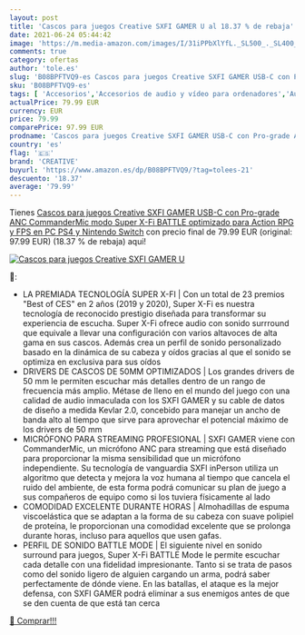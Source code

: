 ```yaml
---
layout: post
title: 'Cascos para juegos Creative SXFI GAMER U al 18.37 % de rebaja'
date: 2021-06-24 05:44:42
image: 'https://m.media-amazon.com/images/I/31iPPbXlYfL._SL500_._SL400_.jpg'
comments: true
category: ofertas
author: 'tole.es'
slug: 'B08BPFTVQ9-es Cascos para juegos Creative SXFI GAMER USB-C con Pro-grade...'
sku: 'B08BPFTVQ9-es'
tags: [ 'Accesorios','Accesorios de audio y vídeo para ordenadores','Auriculares con micrófonos','Informática','creative','nintendo','ps4', ]
actualPrice: 79.99 EUR
currency: EUR
price: 79.99
comparePrice: 97.99 EUR
prodname: 'Cascos para juegos Creative SXFI GAMER USB-C con Pro-grade ANC CommanderMic  modo Super X-Fi BATTLE optimizado para Action RPG y FPS en PC  PS4 y Nintendo Switch'
country: 'es'
flag: '🇪🇸'
brand: 'CREATIVE'
buyurl: 'https://www.amazon.es/dp/B08BPFTVQ9/?tag=tolees-21'
descuento: '18.37'
average: '79.99'
---
```


Tienes [Cascos para juegos Creative SXFI GAMER USB-C con Pro-grade ANC CommanderMic  modo Super X-Fi BATTLE optimizado para Action RPG y FPS en PC  PS4 y Nintendo Switch](https://www.amazon.es/dp/B08BPFTVQ9/?tag=tolees-21) con precio final de  79.99 EUR (original: 97.99 EUR) (18.37 %  de rebaja) aqui!

[![Cascos para juegos Creative SXFI GAMER U](https://m.media-amazon.com/images/I/31iPPbXlYfL._SL500_._SL400_.jpg)](https://www.amazon.es/dp/B08BPFTVQ9/?tag=tolees-21)

🔎:

- LA PREMIADA TECNOLOGÍA SUPER X-FI | Con un total de 23 premios "Best of CES" en 2 años (2019 y 2020), Super X-Fi es nuestra tecnología de reconocido prestigio diseñada para transformar su experiencia de escucha. Super X-Fi ofrece audio con sonido surrround que equivale a llevar una configuración con varios altavoces de alta gama en sus cascos. Además crea un perfil de sonido personalizado basado en la dinámica de su cabeza y oídos gracias al que el sonido se optimiza en exclusiva para sus oídos
- DRIVERS DE CASCOS DE 50MM OPTIMIZADOS | Los grandes drivers de 50 mm le permiten escuchar más detalles dentro de un rango de frecuencia más amplio. Métase de lleno en el mundo del juego con una calidad de audio inmaculada con los SXFI GAMER y su cable de datos de diseño a medida Kevlar 2.0, concebido para manejar un ancho de banda alto al tiempo que sirve para aprovechar el potencial máximo de los drivers de 50 mm
- MICRÓFONO PARA STREAMING PROFESIONAL | SXFI GAMER viene con CommanderMic, un micrófono ANC para streaming que está diseñado para proporcionar la misma sensibilidad que un micrófono independiente. Su tecnología de vanguardia SXFI inPerson utiliza un algoritmo que detecta y mejora la voz humana al tiempo que cancela el ruido del ambiente, de esta forma podrá comunicar su plan de juego a sus compañeros de equipo como si los tuviera físicamente al lado
- COMODIDAD EXCELENTE DURANTE HORAS | Almohadillas de espuma viscoelástica que se adaptan a la forma de su cabeza con suave polipiel de proteína, le proporcionan una comodidad excelente que se prolonga durante horas, incluso para aquellos que usen gafas.
- PERFIL DE SONIDO BATTLE MODE | El siguiente nivel en sonido surround para juegos, Super X-Fi BATTLE Mode le permite escuchar cada detalle con una fidelidad impresionante. Tanto si se trata de pasos como del sonido ligero de alguien cargando un arma, podrá saber perfectamente de dónde viene. En las batallas, el ataque es la mejor defensa, con SXFI GAMER podrá eliminar a sus enemigos antes de que se den cuenta de que está tan cerca

[🛒 Comprar!!!](https://www.amazon.es/dp/B08BPFTVQ9/?tag=tolees-21)
